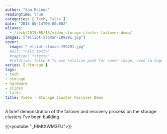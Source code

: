 ```yaml
---
author: "Sam McLeod"
readingTime: true
categories: [ Tech, Talks ]
date: "2015-05-14T00:00:00Z"
aliases:
  - /tech/2015/05/15/video-storage-cluster-failover-demo/
images: ["elliot-sloman-199291.jpg"]
cover:
  image: " elliot-sloman-199291.jpg"
  #alt: "<alt text>"
  #caption: "<text>"
  #relative: false # To use relative path for cover image, used in hugo Page-bundles
series: [ Storage ]
tags:
- tech
- storage
- hardware
- slides
- talks
title: Video - Storage Cluster Failover Demo
---
```


A brief demonstration of the failover and recovery process on the storage clusters I've been building.

{{<youtube "_fRMtXWM3FU">}}
